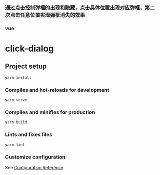 ### 通过点击控制弹框的出现和隐藏，点击具体位置出现对应弹框，第二次点击任意位置实现弹框消失的效果
### vue
# click-dialog

## Project setup
```
yarn install
```

### Compiles and hot-reloads for development
```
yarn serve
```

### Compiles and minifies for production
```
yarn build
```

### Lints and fixes files
```
yarn lint
```

### Customize configuration
See [Configuration Reference](https://cli.vuejs.org/config/).
